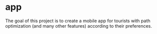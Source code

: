 # app
The goal of this project is to create a mobile app for tourists with path optimization (and many other features) according to their preferences.
